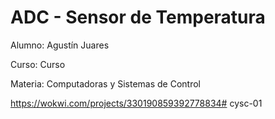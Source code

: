 # ADC - Sensor de Temperatura


Alumno: Agustín Juares

Curso: Curso

Materia: Computadoras y Sistemas de Control

https://wokwi.com/projects/330190859392778834# cysc-01
